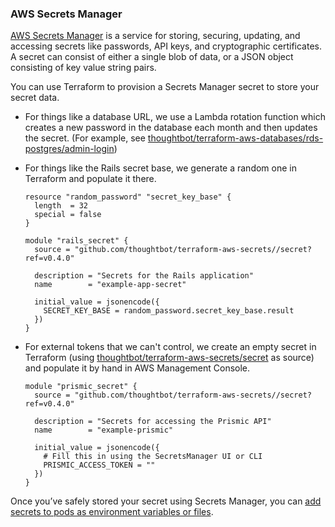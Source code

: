 
### AWS Secrets Manager

[AWS Secrets
Manager](https://docs.aws.amazon.com/secretsmanager/latest/userguide/intro.html)
is a service for storing, securing, updating, and accessing secrets like
passwords, API keys, and cryptographic certificates. A secret can
consist of either a single blob of data, or a JSON object consisting of
key value string pairs.

You can use Terraform to provision a Secrets Manager secret to store
your secret data.

  - For things like a database URL, we use a Lambda rotation function
    which creates a new password in the database each month and then
    updates the secret. (For example, see
    [thoughtbot/terraform-aws-databases/rds-postgres/admin-login](https://github.com/thoughtbot/terraform-aws-databases/tree/main/rds-postgres/admin-login))

  - <span class="inline-comment-marker" data-ref="eca7a0a0-b83d-49ab-b1a5-05ea4964344a">For
    things like the Rails secret base</span>, we generate a random one
    in Terraform and populate it there.

    ```
    resource "random_password" "secret_key_base" {
      length  = 32
      special = false
    }

    module "rails_secret" {
      source = "github.com/thoughtbot/terraform-aws-secrets//secret?ref=v0.4.0"

      description = "Secrets for the Rails application"
      name        = "example-app-secret"

      initial_value = jsonencode({
        SECRET_KEY_BASE = random_password.secret_key_base.result
      })
    }
    ```

  - For external tokens that we can't control, we create an empty secret
    in Terraform (using
    [thoughtbot/terraform-aws-secrets/secret](https://github.com/thoughtbot/terraform-aws-secrets/tree/main/secret)
    as source) and populate it by hand in AWS Management Console.

    ```
    module "prismic_secret" {
      source = "github.com/thoughtbot/terraform-aws-secrets//secret?ref=v0.4.0"

      description = "Secrets for accessing the Prismic API"
      name        = "example-prismic"

      initial_value = jsonencode({
        # Fill this in using the SecretsManager UI or CLI
        PRISMIC_ACCESS_TOKEN = ""
      })
    }
    ```

Once you’ve safely stored your secret using Secrets Manager, you can
[add secrets to pods as environment variables or
files](#mounting-secrets).
